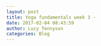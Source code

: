 ```yaml
---
layout: post
title: Yoga fundamentals week 3 -
date: 2017-02-04 08:43:59
author: Lucy Tennyson
categories: Blog
---
```

